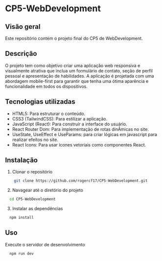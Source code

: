 # CP5-WebDevelopment

## Visão geral
Este repositório contém o projeto final do CP5 de WebDevelopment.

## Descrição
O projeto tem como objetivo criar uma aplicação web responsiva e visualmente atrativa que inclua um formulário de contato, seção de perfil pessoal e apresentação de habilidades. A aplicação é projetada com uma abordagem mobile-first para garantir que tenha uma ótima aparência e funcionalidade em todos os dispositivos.

## Tecnologias utilizadas
- HTML5: Para estruturar o conteúdo.
- CSS3 (TailwindCSS): Para estilizar a aplicação.
- JavaScript (React): Para construir a interface do usuário.
- React Router Dom: Para implementação de rotas dinÂmicas no site.
- UseState, UseEffect e UseParams: para criar lógicas em javascript para realizar efeitos no site.
- React Icons: Para usar ícones vetoriais como componentes React.

## Instalação
1. Clonar o repositório
```sh
    git clone https://github.com/rogercf17/CP5-WebDevelopment.git
```
2. Navagear até o diretório do projeto
```sh
  cd CP5-WebDevelopment
```
3. Instalar as dependências
```sh
  npm install
```

## Uso
Execute o servidor de desenvolvimento
```sh
  npm run dev
```
